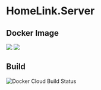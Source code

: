 # HomeLink.Server

## Docker Image
[![](https://images.microbadger.com/badges/version/spekter/homelinkserver.svg)](https://microbadger.com/images/spekter/homelinkserver "Get your own version badge on microbadger.com") [![](https://images.microbadger.com/badges/image/spekter/homelinkserver.svg)](https://microbadger.com/images/spekter/homelinkserver "Get your own image badge on microbadger.com")

## Build
![Docker Cloud Build Status](https://img.shields.io/docker/cloud/build/spekter/homelinkserver.svg)
